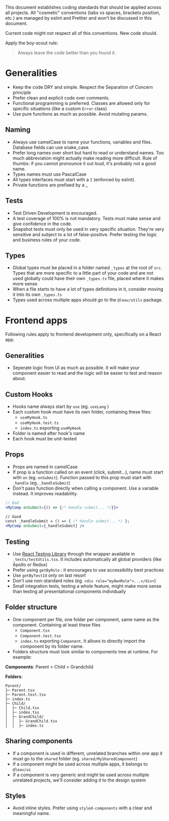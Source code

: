 This document establishes coding standards that should be applied across all projects. All "cosmetic" conventions (tabs vs spaces, brackets position, etc.) are managed by eslint and Prettier and won't be discussed in this document.

Current code might not respect all of this conventions. New code should.

Apply the boy-scout rule:
>Always leave the code better than you found it.


# Generalities
- Keep the code DRY and simple. Respect the Separation of Concern principle
- Prefer clean and explicit code over comments.
- Functional programming is preferred. Classes are allowed only for specific situations (like a custom `Error` class)
- Use pure functions as much as possible. Avoid mutating params.

## Naming
- Always use camelCase to name your functions, variables and files. Database fields can use snake_case.
- Prefer long names over short but hard to read or understand names. Too much abbreviation might actually make reading more difficult. Rule of thumbs: if you cannot pronounce it out loud, it's probably not a good name.
- Types names must use PascalCase
- All types interfaces must start with a `I` (enforced by eslint).
- Private functions are prefixed by a _

## Tests
- Test Driven Development is encouraged.
- A test coverage of 100% is not mandatory. Tests must make sense and give confidence in the code.
- Snapshot tests must only be used in very specific situation. They're very sensitive and subject to a lot of false-positive. Prefer testing the logic and business rules of your code.

## Types
- Global types must be placed in a folder named `_types` at the root of `src`. Types that are more specific to a little part of your code and are not used globally could have their own `_types.ts` file, placed where it makes more sense.
- When a file starts to have a lot of types definitions in it, consider moving it into its own `_types.ts`
- Types used across multiple apps should go to the `@leav/utils` package.

# Frontend apps
Following rules apply to frontend development only, specifically on a React app.

## Generalities
- Seperate logic from UI as much as possible. It will make your component easier to read and the logic will be easier to test and reason about.

## Custom Hooks
- Hooks name always start by `use` (eg. `useLang` )
- Each custom hook must have its own folder, containing these files:
	- `useMyHook.ts`
	- `useMyHook.test.ts`
	- `index.ts` exporting `useMyHook`
- Folder is named after hook's name
- Each hook must be unit-tested

## Props
- Props are named in camelCase
- If prop is a function called on an event (click, submit...), name must start with `on` (eg. `onSubmit`). Function passed to this prop must start with `_handle` (eg. `_handleSubmit`)
- Don't pass function directly when calling a component. Use a variable instead. It improves readability.

```jsx
// Bad
<MyComp onSubmit={() => {/* Handle submit... */}}>

// Good
const _handleSubmit = () => { /* Handle submit... */ };
<MyComp onSubmit={_handleSubmit} />
```

## Testing
- Use [React Testing Library](https://testing-library.com/docs/react-testing-library/intro/) through the wrapper available in `_tests/testUtils.tsx`. It includes automatically all global providers (like Apollo or Redux)
- Prefer using `getByRole` : it encourages to use accessibility best practices
- Use `getByTestId` only on last resort
- Don't use non-standard roles (eg. `<div role="myOwnRole">...</div>`)
- Small integration tests, testing a whole feature, might make more sense than testing all presentational components individually

## Folder structure
- One component per file, one folder per component, same name as the component. Containing at least these files
	- `Component.tsx`
	- `Component.test.tsx`
	- `index.ts` exporting `Component`. It allows to directly import the component by its folder name.
- Folders structure must look similar to components tree at runtime. For example:

**Components**: Parent > Child > Grandchild

**Folders**:
```
Parent/
├─ Parent.tsx
├─ Parent.test.tsx
├─ index.ts
├─ Child/
│  ├─ Child.tsx
│  ├─ index.tsx
│  ├─ GrandChild/
│  │  ├─ GrandChild.tsx
│  │  ├─ index.ts
```

## Sharing components
- If a component is used in different, unrelated branches within one app it must go to the `shared` folder (eg. `shared/MySharedComponent`)
- If a component might be used across multiple apps, it belongs to `@leav/ui`
- If a component is very generic and might be used across multiple unrelated projects, we'll consider adding it to the design system

## Styles
- Avoid inline styles. Prefer using `styled-components` with a clear and meaningful name.
